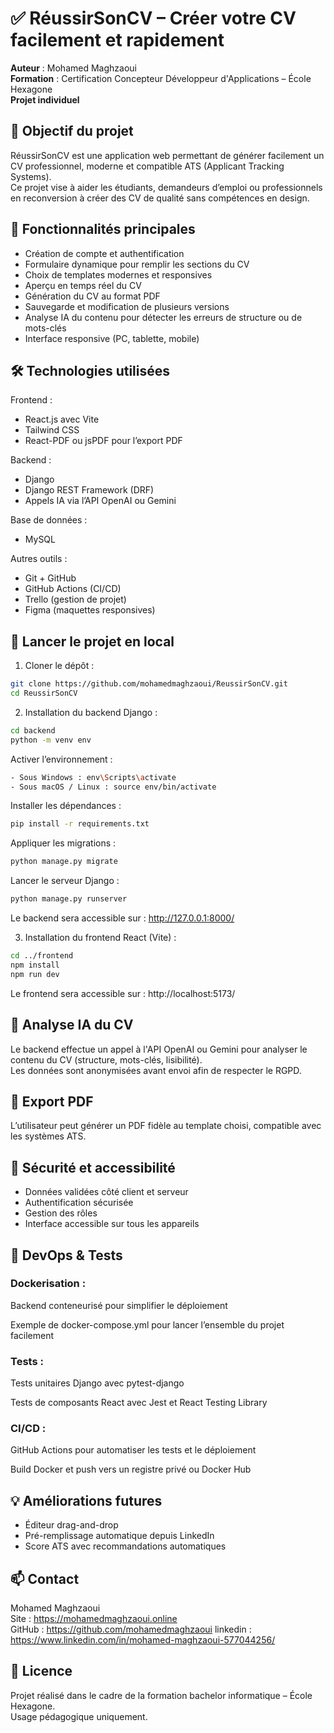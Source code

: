 # ✅ RéussirSonCV – Créer votre CV facilement et rapidement

**Auteur** : Mohamed Maghzaoui  
**Formation** : Certification Concepteur Développeur d'Applications – École Hexagone  
**Projet individuel**

## 🎯 Objectif du projet

RéussirSonCV est une application web permettant de générer facilement un CV professionnel, moderne et compatible ATS (Applicant Tracking Systems).  
Ce projet vise à aider les étudiants, demandeurs d’emploi ou professionnels en reconversion à créer des CV de qualité sans compétences en design.

## 🔧 Fonctionnalités principales

- Création de compte et authentification  
- Formulaire dynamique pour remplir les sections du CV  
- Choix de templates modernes et responsives  
- Aperçu en temps réel du CV  
- Génération du CV au format PDF  
- Sauvegarde et modification de plusieurs versions  
- Analyse IA du contenu pour détecter les erreurs de structure ou de mots-clés  
- Interface responsive (PC, tablette, mobile)

## 🛠️ Technologies utilisées

Frontend :
- React.js avec Vite
- Tailwind CSS
- React-PDF ou jsPDF pour l’export PDF

Backend :
- Django
- Django REST Framework (DRF)
- Appels IA via l’API OpenAI ou Gemini

Base de données :
- MySQL 

Autres outils :
- Git + GitHub
- GitHub Actions (CI/CD)
- Trello (gestion de projet)
- Figma (maquettes responsives)

## 🚀 Lancer le projet en local

1. Cloner le dépôt :
```bash
git clone https://github.com/mohamedmaghzaoui/ReussirSonCV.git  
cd ReussirSonCV
```

2. Installation du backend Django :
```bash
cd backend  
python -m venv env
```

Activer l’environnement :
```bash
- Sous Windows : env\Scripts\activate  
- Sous macOS / Linux : source env/bin/activate
```
Installer les dépendances :
```bash
pip install -r requirements.txt
```

Appliquer les migrations :
```bash
python manage.py migrate
```

Lancer le serveur Django :
```bash
python manage.py runserver
```

Le backend sera accessible sur : http://127.0.0.1:8000/

3. Installation du frontend React (Vite) :
```bash
cd ../frontend  
npm install  
npm run dev
```

Le frontend sera accessible sur : http://localhost:5173/

## 🤖 Analyse IA du CV

Le backend effectue un appel à l'API OpenAI ou Gemini pour analyser le contenu du CV (structure, mots-clés, lisibilité).  
Les données sont anonymisées avant envoi afin de respecter le RGPD.

## 📄 Export PDF

L’utilisateur peut générer un PDF fidèle au template choisi, compatible avec les systèmes ATS.

## 🔐 Sécurité et accessibilité

- Données validées côté client et serveur  
- Authentification sécurisée  
- Gestion des rôles  
- Interface accessible sur tous les appareils

## 🐳 DevOps & Tests

### Dockerisation :

Backend  conteneurisé pour simplifier le déploiement

Exemple de docker-compose.yml pour lancer l’ensemble du projet facilement

### Tests :

Tests unitaires Django avec pytest-django

Tests de composants React avec Jest et React Testing Library

### CI/CD :

GitHub Actions pour automatiser les tests et le déploiement

Build Docker et push vers un registre privé ou Docker Hub
## 💡 Améliorations futures

- Éditeur drag-and-drop  
- Pré-remplissage automatique depuis LinkedIn  
- Score ATS avec recommandations automatiques

## 📫 Contact

Mohamed Maghzaoui  
Site : https://mohamedmaghzaoui.online  
GitHub : https://github.com/mohamedmaghzaoui
linkedin : https://www.linkedin.com/in/mohamed-maghzaoui-577044256/

## 📜 Licence

Projet réalisé dans le cadre de la formation bachelor informatique – École Hexagone.  
Usage pédagogique uniquement.
